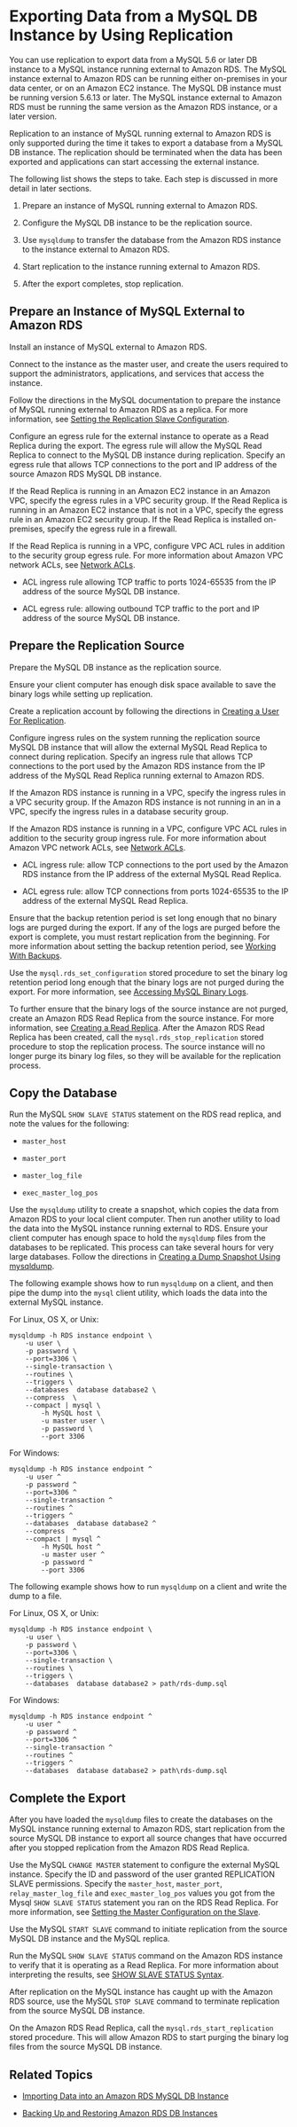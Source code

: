 # Exporting Data from a MySQL DB Instance by Using Replication<a name="MySQL.Procedural.Exporting.NonRDSRepl"></a>

You can use replication to export data from a MySQL 5\.6 or later DB instance to a MySQL instance running external to Amazon RDS\. The MySQL instance external to Amazon RDS can be running either on\-premises in your data center, or on an Amazon EC2 instance\. The MySQL DB instance must be running version 5\.6\.13 or later\. The MySQL instance external to Amazon RDS must be running the same version as the Amazon RDS instance, or a later version\.

Replication to an instance of MySQL running external to Amazon RDS is only supported during the time it takes to export a database from a MySQL DB instance\. The replication should be terminated when the data has been exported and applications can start accessing the external instance\.

The following list shows the steps to take\. Each step is discussed in more detail in later sections\.

1. Prepare an instance of MySQL running external to Amazon RDS\.

1. Configure the MySQL DB instance to be the replication source\.

1. Use `mysqldump` to transfer the database from the Amazon RDS instance to the instance external to Amazon RDS\.

1. Start replication to the instance running external to Amazon RDS\.

1. After the export completes, stop replication\.

## Prepare an Instance of MySQL External to Amazon RDS<a name="MySQL.Procedural.Exporting.NonRDSRepl.PrepareRDS"></a>

Install an instance of MySQL external to Amazon RDS\.

Connect to the instance as the master user, and create the users required to support the administrators, applications, and services that access the instance\.

Follow the directions in the MySQL documentation to prepare the instance of MySQL running external to Amazon RDS as a replica\. For more information, see [Setting the Replication Slave Configuration](http://dev.mysql.com/doc/refman/5.6/en/replication-howto-slavebaseconfig.html)\.

Configure an egress rule for the external instance to operate as a Read Replica during the export\. The egress rule will allow the MySQL Read Replica to connect to the MySQL DB instance during replication\. Specify an egress rule that allows TCP connections to the port and IP address of the source Amazon RDS MySQL DB instance\.

If the Read Replica is running in an Amazon EC2 instance in an Amazon VPC, specify the egress rules in a VPC security group\. If the Read Replica is running in an Amazon EC2 instance that is not in a VPC, specify the egress rule in an Amazon EC2 security group\. If the Read Replica is installed on\-premises, specify the egress rule in a firewall\.

If the Read Replica is running in a VPC, configure VPC ACL rules in addition to the security group egress rule\. For more information about Amazon VPC network ACLs, see [Network ACLs](http://docs.aws.amazon.com/AmazonVPC/latest/UserGuide/VPC_ACLs.html)\.

+ ACL ingress rule allowing TCP traffic to ports 1024\-65535 from the IP address of the source MySQL DB instance\.

+ ACL egress rule: allowing outbound TCP traffic to the port and IP address of the source MySQL DB instance\.

## Prepare the Replication Source<a name="MySQL.Procedural.Exporting.NonRDSRepl.PrepareSource"></a>

Prepare the MySQL DB instance as the replication source\.

Ensure your client computer has enough disk space available to save the binary logs while setting up replication\.

Create a replication account by following the directions in [Creating a User For Replication](http://dev.mysql.com/doc/refman/5.6/en/replication-howto-repuser.html)\.

Configure ingress rules on the system running the replication source MySQL DB instance that will allow the external MySQL Read Replica to connect during replication\. Specify an ingress rule that allows TCP connections to the port used by the Amazon RDS instance from the IP address of the MySQL Read Replica running external to Amazon RDS\.

If the Amazon RDS instance is running in a VPC, specify the ingress rules in a VPC security group\. If the Amazon RDS instance is not running in an in a VPC, specify the ingress rules in a database security group\.

If the Amazon RDS instance is running in a VPC, configure VPC ACL rules in addition to the security group ingress rule\. For more information about Amazon VPC network ACLs, see [Network ACLs](http://docs.aws.amazon.com/AmazonVPC/latest/UserGuide/VPC_ACLs.html)\.

+ ACL ingress rule: allow TCP connections to the port used by the Amazon RDS instance from the IP address of the external MySQL Read Replica\.

+ ACL egress rule: allow TCP connections from ports 1024\-65535 to the IP address of the external MySQL Read Replica\.

Ensure that the backup retention period is set long enough that no binary logs are purged during the export\. If any of the logs are purged before the export is complete, you must restart replication from the beginning\. For more information about setting the backup retention period, see [Working With Backups](USER_WorkingWithAutomatedBackups.md)\.

Use the `mysql.rds_set_configuration` stored procedure to set the binary log retention period long enough that the binary logs are not purged during the export\. For more information, see [Accessing MySQL Binary Logs](USER_LogAccess.Concepts.MySQL.md#USER_LogAccess.MySQL.Binarylog)\.

To further ensure that the binary logs of the source instance are not purged, create an Amazon RDS Read Replica from the source instance\. For more information, see [Creating a Read Replica](USER_ReadRepl.md#USER_ReadRepl.Create)\. After the Amazon RDS Read Replica has been created, call the `mysql.rds_stop_replication` stored procedure to stop the replication process\. The source instance will no longer purge its binary log files, so they will be available for the replication process\.

## Copy the Database<a name="MySQL.Procedural.Exporting.NonRDSRepl.CopyData"></a>

Run the MySQL `SHOW SLAVE STATUS` statement on the RDS read replica, and note the values for the following:

+  `master_host`

+ `master_port`

+ `master_log_file`

+ `exec_master_log_pos`

Use the `mysqldump` utility to create a snapshot, which copies the data from Amazon RDS to your local client computer\. Then run another utility to load the data into the MySQL instance running external to RDS\. Ensure your client computer has enough space to hold the `mysqldump` files from the databases to be replicated\. This process can take several hours for very large databases\. Follow the directions in [Creating a Dump Snapshot Using mysqldump](http://dev.mysql.com/doc/refman/5.6/en/replication-howto-mysqldump.html)\.

The following example shows how to run `mysqldump` on a client, and then pipe the dump into the `mysql` client utility, which loads the data into the external MySQL instance\.

For Linux, OS X, or Unix:

```
mysqldump -h RDS instance endpoint \
    -u user \
    -p password \
    --port=3306 \
    --single-transaction \
    --routines \
    --triggers \
    --databases  database database2 \
    --compress  \
    --compact | mysql \
        -h MySQL host \
        -u master user \
        -p password \
        --port 3306
```

For Windows:

```
mysqldump -h RDS instance endpoint ^
    -u user ^
    -p password ^
    --port=3306 ^
    --single-transaction ^
    --routines ^
    --triggers ^
    --databases  database database2 ^
    --compress  ^
    --compact | mysql ^
        -h MySQL host ^
        -u master user ^
        -p password ^
        --port 3306
```

The following example shows how to run `mysqldump` on a client and write the dump to a file\.

For Linux, OS X, or Unix:

```
mysqldump -h RDS instance endpoint \
    -u user \
    -p password \
    --port=3306 \
    --single-transaction \
    --routines \
    --triggers \
    --databases  database database2 > path/rds-dump.sql
```

For Windows:

```
mysqldump -h RDS instance endpoint ^
    -u user ^
    -p password ^
    --port=3306 ^
    --single-transaction ^
    --routines ^
    --triggers ^
    --databases  database database2 > path\rds-dump.sql
```

## Complete the Export<a name="MySQL.Procedural.Exporting.NonRDSRepl.CompleteExp"></a>

After you have loaded the `mysqldump` files to create the databases on the MySQL instance running external to Amazon RDS, start replication from the source MySQL DB instance to export all source changes that have occurred after you stopped replication from the Amazon RDS Read Replica\.

Use the MySQL `CHANGE MASTER` statement to configure the external MySQL instance\. Specify the ID and password of the user granted REPLICATION SLAVE permissions\. Specify the `master_host`, `master_port`, `relay_master_log_file` and `exec_master_log_pos` values you got from the Mysql `SHOW SLAVE STATUS` statement you ran on the RDS Read Replica\. For more information, see [Setting the Master Configuration on the Slave](http://dev.mysql.com/doc/refman/5.6/en/replication-howto-slaveinit.html)\.

Use the MySQL `START SLAVE` command to initiate replication from the source MySQL DB instance and the MySQL replica\.

Run the MySQL `SHOW SLAVE STATUS` command on the Amazon RDS instance to verify that it is operating as a Read Replica\. For more information about interpreting the results, see [SHOW SLAVE STATUS Syntax](http://dev.mysql.com/doc/refman/5.6/en/show-slave-status.html)\.

After replication on the MySQL instance has caught up with the Amazon RDS source, use the MySQL `STOP SLAVE` command to terminate replication from the source MySQL DB instance\.

On the Amazon RDS Read Replica, call the `mysql.rds_start_replication` stored procedure\. This will allow Amazon RDS to start purging the binary log files from the source MySQL DB instance\.

## Related Topics<a name="MySQL.Procedural.Exporting.Related"></a>

+ [Importing Data into an Amazon RDS MySQL DB Instance](MySQL.Procedural.Importing.md)

+ [Backing Up and Restoring Amazon RDS DB Instances](CHAP_CommonTasks.BackupRestore.md)